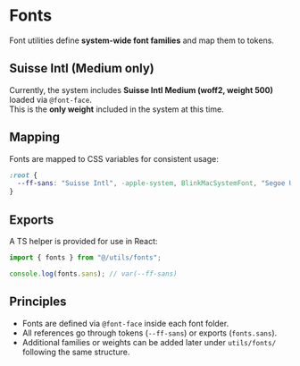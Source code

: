 # Fonts

Font utilities define **system-wide font families** and map them to tokens.

## Suisse Intl (Medium only)

Currently, the system includes **Suisse Intl Medium (woff2, weight 500)** loaded via `@font-face`.  
This is the **only weight** included in the system at this time.

## Mapping
Fonts are mapped to CSS variables for consistent usage:
```css
:root {
  --ff-sans: "Suisse Intl", -apple-system, BlinkMacSystemFont, "Segoe UI", Roboto, sans-serif;
}
```

## Exports
A TS helper is provided for use in React:
```ts
import { fonts } from "@/utils/fonts";

console.log(fonts.sans); // var(--ff-sans)
```

## Principles
- Fonts are defined via `@font-face` inside each font folder.  
- All references go through tokens (`--ff-sans`) or exports (`fonts.sans`).  
- Additional families or weights can be added later under `utils/fonts/` following the same structure.
